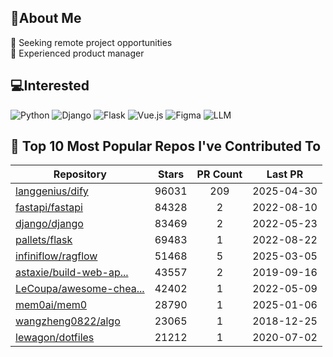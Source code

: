 ## 💫About Me 
👯 Seeking remote project opportunities   
🌱 Experienced product manager

## 💻Interested
![Python](https://img.shields.io/badge/python-3670A0?style=for-the-badge&logo=python&logoColor=ffdd54) ![Django](https://img.shields.io/badge/django-%23092E20.svg?style=for-the-badge&logo=django&logoColor=white) ![Flask](https://img.shields.io/badge/flask-%23000.svg?style=for-the-badge&logo=flask&logoColor=white) ![Vue.js](https://img.shields.io/badge/vuejs-%2335495e.svg?style=for-the-badge&logo=vuedotjs&logoColor=%234FC08D)  ![Figma](https://img.shields.io/badge/figma-%23F24E1E.svg?style=for-the-badge&logo=figma&logoColor=white) ![LLM](https://img.shields.io/badge/LLM-%23412991.svg?style=for-the-badge&logo=openai&logoColor=white)

## 🌟 Top 10 Most Popular Repos I've Contributed To

| Repository | Stars | PR Count | Last PR |
|-----|:---:|:---:|:---:|
| [langgenius/dify](https://github.com/langgenius/dify) | 96031 | 209 | 2025-04-30 |
| [fastapi/fastapi](https://github.com/fastapi/fastapi) | 84328 | 2 | 2022-08-10 |
| [django/django](https://github.com/django/django) | 83469 | 2 | 2022-05-23 |
| [pallets/flask](https://github.com/pallets/flask) | 69483 | 1 | 2022-08-22 |
| [infiniflow/ragflow](https://github.com/infiniflow/ragflow) | 51468 | 5 | 2025-03-05 |
| [astaxie/build-web-ap...](https://github.com/astaxie/build-web-application-with-golang) | 43557 | 2 | 2019-09-16 |
| [LeCoupa/awesome-chea...](https://github.com/LeCoupa/awesome-cheatsheets) | 42402 | 1 | 2022-05-09 |
| [mem0ai/mem0](https://github.com/mem0ai/mem0) | 28790 | 1 | 2025-01-06 |
| [wangzheng0822/algo](https://github.com/wangzheng0822/algo) | 23065 | 1 | 2018-12-25 |
| [lewagon/dotfiles](https://github.com/lewagon/dotfiles) | 21212 | 1 | 2020-07-02 |

